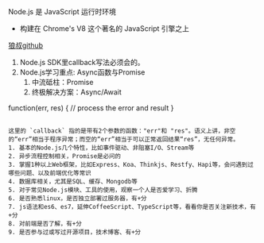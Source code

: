 Node.js 是 JavaScript 运行时环境
- 构建在 Chrome's V8 这个著名的 JavaScript 引擎之上

[狼叔github](https://github.com/i5ting/How-to-learn-node-correctly)

1. Node.js SDK里callback写法必须会的。
2. Node.js学习重点: Async函数与Promise
    1. 中流砥柱：Promise 
    2. 终极解决方案：Async/Await

function(err, res) {
  // process the error and result
}
```

这里的 `callback` 指的是带有2个参数的函数："err"和 "res"。语义上讲，非空的“err”相当于程序异常；而空的“err”相当于可以正常返回结果“res”，无任何异常。
1. 基本的Node.js几个特性，比如事件驱动、非阻塞I/O、Stream等
2. 异步流程控制相关，Promise是必问的
3. 掌握1种以上Web框架，比如Express、Koa、Thinkjs、Restfy、Hapi等，会问遇到过哪些问题、以及前端优化等常识
4. 数据库相关，尤其是SQL、缓存、Mongodb等
5. 对于常见Node.js模块、工具的使用，观察一个人是否爱学习、折腾
6. 是否熟悉linux，是否独立部署过服务器，有+分
7. js语法和es6、es7，延伸CoffeeScript、TypeScript等，看看你是否关注新技术，有+分
8. 对前端是否了解，有+分
9. 是否参与过或写过开源项目，技术博客、有+分
